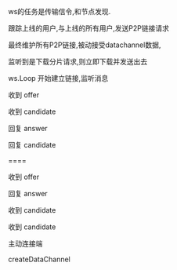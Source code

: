 


ws的任务是传输信令,和节点发现.

跟踪上线的用户,与上线的所有用户,发送P2P链接请求

最终维护所有P2P链接,被动接受datachannel数据,

监听到是下载分片请求,则立即下载并发送出去



ws.Loop 开始建立链接,监听消息


收到 offer 

收到 candidate

回复 answer

回复 candidate



====


收到 offer

回复 answer

收到 candidate

收到 candidate


主动连接端 

createDataChannel 